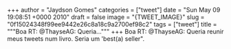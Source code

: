 
+++
author = "Jaydson Gomes"
categories = ["tweet"]
date = "Sun May 09 19:08:51 +0000 2010"
draft = false
image = "{TWEET_IMAGE}"
slug = "0f15024348f99ee9442e26c8a18c9a2700ef98c2"
tags = ["tweet"]
title = """Boa RT: @ThayseAG: Queria..."""
+++
Boa RT: @ThayseAG: Queria reunir meus tweets num livro. Seria um 'best(a) seller".

